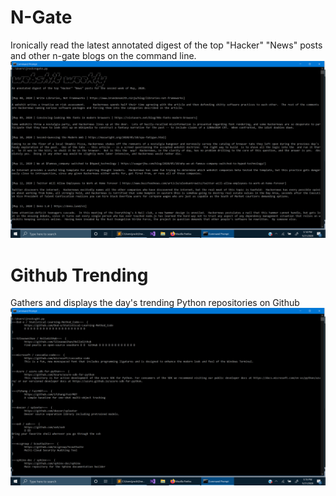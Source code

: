 # N-Gate
Ironically read the latest annotated digest of the top "Hacker" "News" posts and other n-gate blogs on the command line. 
![alt text](https://github.com/treatmesubj/HTTP_Media/blob/master/Screenshot%20(25).png)

# Github Trending
Gathers and displays the day's trending Python repositories on Github
![alt text](https://github.com/treatmesubj/HTTP_Media/blob/master/Screenshot%20(30).png)
